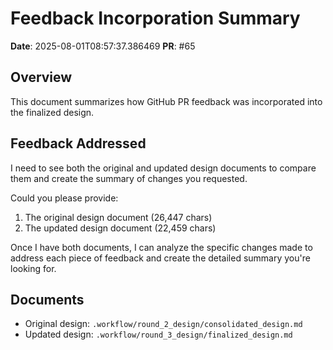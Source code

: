 # Feedback Incorporation Summary

**Date**: 2025-08-01T08:57:37.386469
**PR**: #65

## Overview

This document summarizes how GitHub PR feedback was incorporated into the finalized design.

## Feedback Addressed

I need to see both the original and updated design documents to compare them and create the summary of changes you requested.

Could you please provide:
1. The original design document (26,447 chars)
2. The updated design document (22,459 chars)

Once I have both documents, I can analyze the specific changes made to address each piece of feedback and create the detailed summary you're looking for.

## Documents

- Original design: `.workflow/round_2_design/consolidated_design.md`
- Updated design: `.workflow/round_3_design/finalized_design.md`
